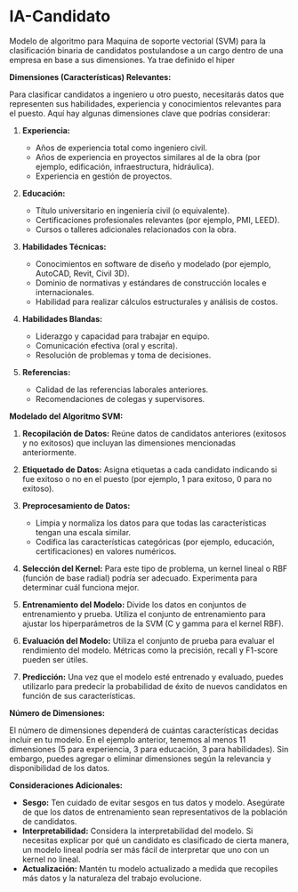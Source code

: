 # IA-Candidato
Modelo de algoritmo para Maquina de soporte vectorial (SVM) para la clasificación binaria de candidatos postulandose a un cargo dentro de una empresa en base a sus dimensiones. 
Ya trae definido el hiper

**Dimensiones (Características) Relevantes:**

Para clasificar candidatos a ingeniero u otro puesto, necesitarás datos que representen sus habilidades, experiencia y conocimientos relevantes para el puesto. Aquí hay algunas dimensiones clave que podrías considerar:

1. **Experiencia:**
    
    - Años de experiencia total como ingeniero civil.
    - Años de experiencia en proyectos similares al de la obra (por ejemplo, edificación, infraestructura, hidráulica).
    - Experiencia en gestión de proyectos.
2. **Educación:**
    
    - Título universitario en ingeniería civil (o equivalente).
    - Certificaciones profesionales relevantes (por ejemplo, PMI, LEED).
    - Cursos o talleres adicionales relacionados con la obra.
3. **Habilidades Técnicas:**
    
    - Conocimientos en software de diseño y modelado (por ejemplo, AutoCAD, Revit, Civil 3D).
    - Dominio de normativas y estándares de construcción locales e internacionales.
    - Habilidad para realizar cálculos estructurales y análisis de costos.
4. **Habilidades Blandas:**
    
    - Liderazgo y capacidad para trabajar en equipo.
    - Comunicación efectiva (oral y escrita).
    - Resolución de problemas y toma de decisiones.
5. **Referencias:**
    
    - Calidad de las referencias laborales anteriores.
    - Recomendaciones de colegas y supervisores.

**Modelado del Algoritmo SVM:**

1. **Recopilación de Datos:** Reúne datos de candidatos anteriores (exitosos y no exitosos) que incluyan las dimensiones mencionadas anteriormente.
    
2. **Etiquetado de Datos:** Asigna etiquetas a cada candidato indicando si fue exitoso o no en el puesto (por ejemplo, 1 para exitoso, 0 para no exitoso).
    
3. **Preprocesamiento de Datos:**
    
    - Limpia y normaliza los datos para que todas las características tengan una escala similar.
    - Codifica las características categóricas (por ejemplo, educación, certificaciones) en valores numéricos.
4. **Selección del Kernel:** Para este tipo de problema, un kernel lineal o RBF (función de base radial) podría ser adecuado. Experimenta para determinar cuál funciona mejor.
    
5. **Entrenamiento del Modelo:** Divide los datos en conjuntos de entrenamiento y prueba. Utiliza el conjunto de entrenamiento para ajustar los hiperparámetros de la SVM (C y gamma para el kernel RBF).
    
6. **Evaluación del Modelo:** Utiliza el conjunto de prueba para evaluar el rendimiento del modelo. Métricas como la precisión, recall y F1-score pueden ser útiles.
    
7. **Predicción:** Una vez que el modelo esté entrenado y evaluado, puedes utilizarlo para predecir la probabilidad de éxito de nuevos candidatos en función de sus características.
    

**Número de Dimensiones:**

El número de dimensiones dependerá de cuántas características decidas incluir en tu modelo. En el ejemplo anterior, tenemos al menos 11 dimensiones (5 para experiencia, 3 para educación, 3 para habilidades). Sin embargo, puedes agregar o eliminar dimensiones según la relevancia y disponibilidad de los datos.

**Consideraciones Adicionales:**

- **Sesgo:** Ten cuidado de evitar sesgos en tus datos y modelo. Asegúrate de que los datos de entrenamiento sean representativos de la población de candidatos.
- **Interpretabilidad:** Considera la interpretabilidad del modelo. Si necesitas explicar por qué un candidato es clasificado de cierta manera, un modelo lineal podría ser más fácil de interpretar que uno con un kernel no lineal.
- **Actualización:** Mantén tu modelo actualizado a medida que recopiles más datos y la naturaleza del trabajo evolucione.
